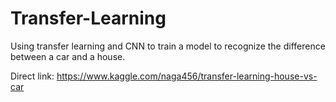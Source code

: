 # Transfer-Learning

Using transfer learning and CNN to train a model to recognize the difference between a car and a house.

Direct link:
https://www.kaggle.com/naga456/transfer-learning-house-vs-car
